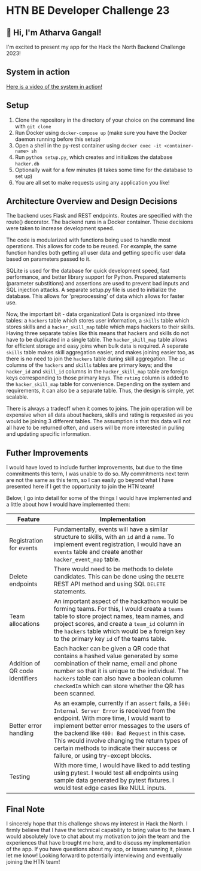# HTN BE Developer Challenge 23

## 👋 Hi, I'm Atharva Gangal!

I'm excited to present my app for the Hack the North Backend Challenge 2023!

## System in action

[Here is a video of the system in action!](https://youtu.be/9a08hQmkewA)

## Setup

1. Clone the repository in the directory of your choice on the command line with `git clone`
2. Run Docker using `docker-compose up` (make sure you have the Docker daemon running before this setup)
3. Open a shell in the py-rest container using `docker exec -it <container-name> sh`
4. Run `python setup.py`, which creates and initializes the database `hacker.db`
5. Optionally wait for a few minutes (it takes some time for the database to set up)
6. You are all set to make requests using any application you like!

## Architecture Overview and Design Decisions

The backend uses Flask and REST endpoints. Routes are specified with the route() decorator. The backend runs in a Docker container. These decisions were taken to increase development speed.

The code is modularized with functions being used to handle most operations. This allows for code to be reused. For example, the same function handles both getting all user data and getting specific user data based on parameters passed to it.

SQLite is used for the database for quick development speed, fast performance, and better library support for Python. Prepared statements (parameter substitions) and assertions are used to prevent bad inputs and SQL injection attacks. A separate setup.py file is used to initialize the database. This allows for 'preprocessing' of data which allows for faster use.

Now, the important bit - data organization! Data is organized into three tables: a `hackers` table which stores user information, a `skills` table which stores skills and a `hacker_skill_map` table which maps hackers to their skills. Having three separate tables like this means that hackers and skills do not have to be duplicated in a single table. The `hacker_skill_map` table allows for efficient storage and easy joins when bulk data is required. A separate `skills` table makes skill aggregation easier, and makes joining easier too, as there is no need to join the `hackers` table during skill aggregation. The `id` columns of the `hackers` and `skills` tables are primary keys; and the `hacker_id` and `skill_id` columns in the `hacker_skill_map` table are foreign keys corresponding to those primary keys. The `rating` column is added to the `hacker_skill_map` table for convenience. Depending on the system and requirements, it can also be a separate table. Thus, the design is simple, yet scalable. 

There is always a tradeoff when it comes to joins. The join operation will be expensive when all data about hackers, skills and rating is requested as you would be joining 3 different tables. The assumption is that this data will not all have to be returned often, and users will be more interested in pulling and updating specific information.

## Futher Improvements

I would have loved to include further improvements, but due to the time commitments this term, I was unable to do so. My commitments next term are not the same as this term, so I can easily go beyond what I have presented here if I get the opportunity to join the HTN team!

Below, I go into detail for some of the things I would have implemented and a little about how I would have implemented them:

| Feature | Implementation | 
| --- | --- |
| Registration for events | Fundamentally, events will have a similar structure to skills, with an `id` and a `name`. To implement event registration, I would have an `events` table and create another `hacker_event_map` table.  |
| Delete endpoints | There would need to be methods to delete candidates. This can be done using the `DELETE` REST API method and using SQL `DELETE` statements.|
| Team allocations | An important aspect of the hackathon would be forming teams. For this, I would create a `teams` table to store project names, team names, and project scores, and create a `team_id` column in the `hackers` table which would be a foreign key to the primary key `id` of the teams table. |
| Addition of QR code identifiers | Each hacker can be given a QR code that contains a hashed value generated by some combination of their name, email and phone number so that it is unique to the individual. The `hackers` table can also have a boolean column `checkedIn` which can store whether the QR has been scanned. |
| Better error handling | As an example, currently if an `assert` fails, a `500: Internal Server Error` is received from the endpoint. With more time, I would want to implement better error messages to the users of the backend like `400: Bad Request` in this case. This would involve changing the return types of certain methods to indicate their success or failure, or using try-except blocks. |
| Testing | With more time, I would have liked to add testing using pytest. I would test all endpoints using sample data generated by pytest fixtures. I would test edge cases like NULL inputs. |

## Final Note

I sincerely hope that this challenge shows my interest in Hack the North. I firmly believe that I have the technical capability to bring value to the team. I would absolutely love to chat about my motivation to join the team and the experiences that have brought me here, and to discuss my implementation of the app. If you have questions about my app, or issues running it, please let me know! Looking forward to potentially interviewing and eventually joining the HTN team! 